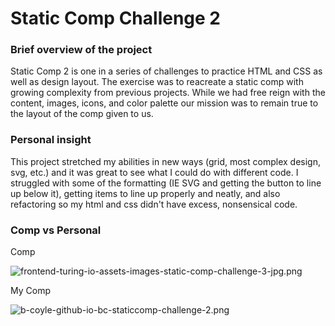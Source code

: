 <h1>Static Comp Challenge 2</h1>

<h3>Brief overview of the project</h3>
<p>Static Comp 2 is one in a series of challenges to practice HTML and CSS as well as design layout. The exercise was to reacreate a static comp with growing complexity from previous projects. While we had free reign with the content, images, icons, and color palette our mission was to remain true to the layout of the comp given to us. </p>

<h3>Personal insight</h3>
This project stretched my abilities in new ways (grid, most complex design, svg, etc.) and it was great to see what I could do with different code. I struggled with some of the formatting (IE SVG and getting the button to line up below it), getting items to line up properly and neatly, and also refactoring so my html and css didn't have excess, nonsensical code. 


<h3>Comp vs Personal</h3>

Comp


![frontend-turing-io-assets-images-static-comp-challenge-3-jpg.png](https://i.postimg.cc/1XXYSdYH/frontend-turing-io-assets-images-static-comp-challenge-3-jpg.png)


My Comp


![b-coyle-github-io-bc-staticcomp-challenge-2.png](https://i.postimg.cc/N0QDYVKH/b-coyle-github-io-bc-staticcomp-challenge-2.png)
